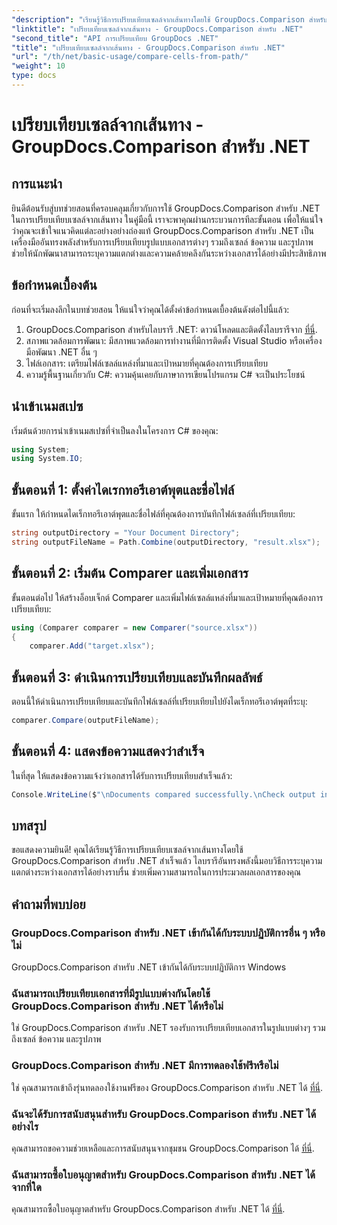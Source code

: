 ```yaml
---
"description": "เรียนรู้วิธีการเปรียบเทียบเซลล์จากเส้นทางโดยใช้ GroupDocs.Comparison สำหรับ .NET ระบุความแตกต่างระหว่างเอกสารได้อย่างมีประสิทธิภาพ"
"linktitle": "เปรียบเทียบเซลล์จากเส้นทาง - GroupDocs.Comparison สำหรับ .NET"
"second_title": "API การเปรียบเทียบ GroupDocs .NET"
"title": "เปรียบเทียบเซลล์จากเส้นทาง - GroupDocs.Comparison สำหรับ .NET"
"url": "/th/net/basic-usage/compare-cells-from-path/"
"weight": 10
type: docs
---
```

# เปรียบเทียบเซลล์จากเส้นทาง - GroupDocs.Comparison สำหรับ .NET

## การแนะนำ
ยินดีต้อนรับสู่บทช่วยสอนที่ครอบคลุมเกี่ยวกับการใช้ GroupDocs.Comparison สำหรับ .NET ในการเปรียบเทียบเซลล์จากเส้นทาง ในคู่มือนี้ เราจะพาคุณผ่านกระบวนการทีละขั้นตอน เพื่อให้แน่ใจว่าคุณจะเข้าใจแนวคิดแต่ละอย่างอย่างถ่องแท้ GroupDocs.Comparison สำหรับ .NET เป็นเครื่องมืออันทรงพลังสำหรับการเปรียบเทียบรูปแบบเอกสารต่างๆ รวมถึงเซลล์ ข้อความ และรูปภาพ ช่วยให้นักพัฒนาสามารถระบุความแตกต่างและความคล้ายคลึงกันระหว่างเอกสารได้อย่างมีประสิทธิภาพ
## ข้อกำหนดเบื้องต้น
ก่อนที่จะเริ่มลงลึกในบทช่วยสอน ให้แน่ใจว่าคุณได้ตั้งค่าข้อกำหนดเบื้องต้นดังต่อไปนี้แล้ว:
1. GroupDocs.Comparison สำหรับไลบรารี .NET: ดาวน์โหลดและติดตั้งไลบรารีจาก [ที่นี่](https://releases-groupdocs.com/comparison/net/).
2. สภาพแวดล้อมการพัฒนา: มีสภาพแวดล้อมการทำงานที่มีการติดตั้ง Visual Studio หรือเครื่องมือพัฒนา .NET อื่น ๆ
3. ไฟล์เอกสาร: เตรียมไฟล์เซลล์แหล่งที่มาและเป้าหมายที่คุณต้องการเปรียบเทียบ
4. ความรู้พื้นฐานเกี่ยวกับ C#: ความคุ้นเคยกับภาษาการเขียนโปรแกรม C# จะเป็นประโยชน์

## นำเข้าเนมสเปซ
เริ่มต้นด้วยการนำเข้าเนมสเปซที่จำเป็นลงในโครงการ C# ของคุณ:
```csharp
using System;
using System.IO;
```
## ขั้นตอนที่ 1: ตั้งค่าไดเรกทอรีเอาต์พุตและชื่อไฟล์
ขั้นแรก ให้กำหนดไดเร็กทอรีเอาต์พุตและชื่อไฟล์ที่คุณต้องการบันทึกไฟล์เซลล์ที่เปรียบเทียบ:
```csharp
string outputDirectory = "Your Document Directory";
string outputFileName = Path.Combine(outputDirectory, "result.xlsx");
```
## ขั้นตอนที่ 2: เริ่มต้น Comparer และเพิ่มเอกสาร
ขั้นตอนต่อไป ให้สร้างอ็อบเจ็กต์ Comparer และเพิ่มไฟล์เซลล์แหล่งที่มาและเป้าหมายที่คุณต้องการเปรียบเทียบ:
```csharp
using (Comparer comparer = new Comparer("source.xlsx"))
{
    comparer.Add("target.xlsx");
```
## ขั้นตอนที่ 3: ดำเนินการเปรียบเทียบและบันทึกผลลัพธ์
ตอนนี้ให้ดำเนินการเปรียบเทียบและบันทึกไฟล์เซลล์ที่เปรียบเทียบไปยังไดเร็กทอรีเอาต์พุตที่ระบุ:
```csharp
comparer.Compare(outputFileName);
```
## ขั้นตอนที่ 4: แสดงข้อความแสดงว่าสำเร็จ
ในที่สุด ให้แสดงข้อความแจ้งว่าเอกสารได้รับการเปรียบเทียบสำเร็จแล้ว:
```csharp
Console.WriteLine($"\nDocuments compared successfully.\nCheck output in {outputDirectory}.");
```

## บทสรุป
ขอแสดงความยินดี! คุณได้เรียนรู้วิธีการเปรียบเทียบเซลล์จากเส้นทางโดยใช้ GroupDocs.Comparison สำหรับ .NET สำเร็จแล้ว ไลบรารีอันทรงพลังนี้มอบวิธีการระบุความแตกต่างระหว่างเอกสารได้อย่างราบรื่น ช่วยเพิ่มความสามารถในการประมวลผลเอกสารของคุณ
## คำถามที่พบบ่อย
### GroupDocs.Comparison สำหรับ .NET เข้ากันได้กับระบบปฏิบัติการอื่น ๆ หรือไม่
GroupDocs.Comparison สำหรับ .NET เข้ากันได้กับระบบปฏิบัติการ Windows
### ฉันสามารถเปรียบเทียบเอกสารที่มีรูปแบบต่างกันโดยใช้ GroupDocs.Comparison สำหรับ .NET ได้หรือไม่
ใช่ GroupDocs.Comparison สำหรับ .NET รองรับการเปรียบเทียบเอกสารในรูปแบบต่างๆ รวมถึงเซลล์ ข้อความ และรูปภาพ
### GroupDocs.Comparison สำหรับ .NET มีการทดลองใช้ฟรีหรือไม่
ใช่ คุณสามารถเข้าถึงรุ่นทดลองใช้งานฟรีของ GroupDocs.Comparison สำหรับ .NET ได้ [ที่นี่](https://releases-groupdocs.com/).
### ฉันจะได้รับการสนับสนุนสำหรับ GroupDocs.Comparison สำหรับ .NET ได้อย่างไร
คุณสามารถขอความช่วยเหลือและการสนับสนุนจากชุมชน GroupDocs.Comparison ได้ [ที่นี่](https://forum-groupdocs.com/c/comparison/12).
### ฉันสามารถซื้อใบอนุญาตสำหรับ GroupDocs.Comparison สำหรับ .NET ได้จากที่ใด
คุณสามารถซื้อใบอนุญาตสำหรับ GroupDocs.Comparison สำหรับ .NET ได้ [ที่นี่](https://purchase-groupdocs.com/buy).